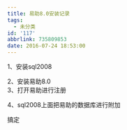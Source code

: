 ```yaml
---
title: 易助8.0安装记录
tags:
  - 未分类
id: '117'
abbrlink: 735809853
date: 2016-07-24 18:53:00
---
```


1、安装sql2008

2、安装易助8.0  
3、打开易助进行注册

4、sql2008上面把易助的数据库进行附加

搞定